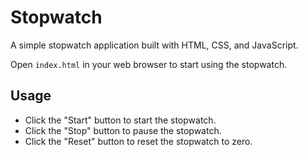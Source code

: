 # Stopwatch

A simple stopwatch application built with HTML, CSS, and JavaScript.

Open `index.html` in your web browser to start using the stopwatch.

## Usage

- Click the "Start" button to start the stopwatch.
- Click the "Stop" button to pause the stopwatch.
- Click the "Reset" button to reset the stopwatch to zero.
